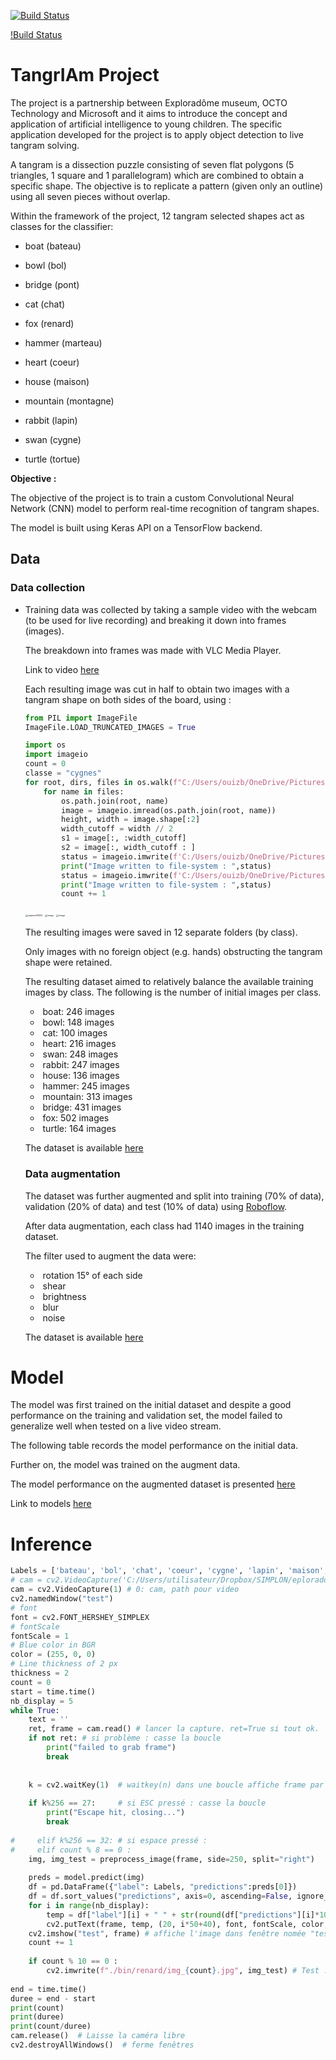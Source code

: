 [![Build Status](https://travis-ci.com/CelineD75/exploradome_tangram.svg?branch=cnn-dev)](https://travis-ci.com/CelineD75/exploradome_tangram)

[!Build Status](tangram/exploradome_tangram/measure.svg)

# **TangrIAm** Project 

The project is a partnership between Exploradôme museum, OCTO Technology and Microsoft and it aims to introduce the concept and application of artificial intelligence to young children. The specific application developed for the project is to apply object detection to live tangram solving.

A tangram is a dissection puzzle consisting of seven flat polygons (5 triangles, 1 square and 1 parallelogram) which are combined to obtain a specific shape. The objective is to replicate a pattern (given only an outline) using all seven pieces without overlap.

Within the framework of the project, 12 tangram selected shapes act as classes for the classifier:

-  boat (bateau)

- bowl (bol)

-  bridge (pont)

-  cat (chat)

-  fox (renard)

- hammer  (marteau)

-  heart (coeur)

-   house (maison)

-  mountain (montagne)

- rabbit (lapin)

-  swan (cygne)

- turtle (tortue)




**Objective :**

The objective of the project is to train a custom Convolutional Neural Network (CNN) model to perform real-time recognition of tangram shapes.

The model is built using Keras API on a TensorFlow backend. 

## Data

### **Data collection**

- Training data was collected by taking a sample video with the webcam (to be used for live recording) and breaking it down into frames (images). 

  The breakdown into frames was made with VLC Media Player.

  Link to video [here](https://drive.google.com/file/d/1bX_x2rNIOm3q86X5xBEyLZxVzltYR2bD/view?usp=sharing)

  Each resulting image was cut in half to obtain two images with a tangram shape on both sides of the board, using :



  ```python
  from PIL import ImageFile
  ImageFile.LOAD_TRUNCATED_IMAGES = True
  
  import os
  import imageio
  count = 0
  classe = "cygnes"
  for root, dirs, files in os.walk(f"C:/Users/ouizb/OneDrive/Pictures/Exploradrome_image/{classe}", topdown = False):
      for name in files:
          os.path.join(root, name)
          image = imageio.imread(os.path.join(root, name))
          height, width = image.shape[:2]
          width_cutoff = width // 2
          s1 = image[:, :width_cutoff]
          s2 = image[:, width_cutoff : ]
          status = imageio.imwrite(f'C:/Users/ouizb/OneDrive/Pictures/Exploradrome_image/image_coupe/{classe}/{classe}_left_{count}.jpg', s1)
          print("Image written to file-system : ",status)
          status = imageio.imwrite(f'C:/Users/ouizb/OneDrive/Pictures/Exploradrome_image/image_coupe/{classe}/{classe}_right_{count}.jpg', s2)
          print("Image written to file-system : ",status)
          count += 1
  ```



  <img src="C:\Users\ouizb\OneDrive\Pictures\Exploradrome_image\Data initial\Bateau\capture00002.png" alt="capture00002" style="zoom:25%;" />







  <img src="https://drive.google.com/uc?id=1dAgHbEwZXp-6DNwXGkc_up52oMJuMe55" alt="image" style="zoom:25%;" />



  <img src="https://drive.google.com/uc?id=1g5jz2DhgeQWMO9unGYw34ncxnddanQlY" alt="image" style="zoom: 25%;" />



  The resulting images were saved in 12 separate folders (by class). 

  Only images with no foreign object (e.g. hands) obstructing the tangram shape were retained. 

  The resulting dataset aimed to relatively balance the available training images by class. The following is the number of initial images per class. 

  - ​	boat: 246 images
  - ​	bowl: 148 images
  - ​	cat: 100 images
  - ​	heart: 216 images
  - ​	swan: 248 images
  - ​	rabbit: 247 images
  - ​	house: 136 images
  - ​	hammer: 245 images
  - ​	mountain: 313 images
  - ​	bridge: 431 images
  - ​	fox: 502 images
  - ​	turtle: 164 images

  The dataset is available [here](https://drive.google.com/drive/folders/1CK7x1mHU27PEGIR34WgxyCYxj0yGd9lz?usp=sharing)



  ### **Data augmentation**

  The dataset was further augmented and split into training (70% of data), validation (20% of data) and test (10% of data) using [Roboflow](https://roboflow.ai/).

  After data augmentation, each class had 1140 images in the training dataset.

  The filter used to augment the data were:

  - ​	rotation 15° of each side
  - ​	shear
  - ​	brightness
  - ​	blur
  - ​	noise

  The dataset is available [here](https://drive.google.com/drive/folders/1VSARFx8Y8r9yEGKA9lutmm-34AHzeS51?usp=sharing)

# Model

The model was first trained on the initial dataset and despite a good performance on the training and validation set, the model failed to generalize well when tested on a live video stream.  

The following table records the model performance on the initial data. 

Further on, the model was trained on the augment data. 

The model performance on the augmented dataset is presented [here](https://simplonformations-my.sharepoint.com/:x:/g/personal/fmujani_simplonformations_onmicrosoft_com/EYL8EaznSh5LvV0Jm_7D3ekB7MfpqFQv99vXPj7SP2V8Jw?e=mJAaT4)

Link to models [here](https://drive.google.com/drive/u/1/folders/1GpLE5O6VSEYY6Wemhw5pcsaNKVeQSVCq)



# Inference

```python
Labels = ['bateau', 'bol', 'chat', 'coeur', 'cygne', 'lapin', 'maison', 'marteau', 'montagne', 'pont', 'renard','tortue']
# cam = cv2.VideoCapture('C:/Users/utilisateur/Dropbox/SIMPLON/eploradom/data/WIN_20200727_16_07_25_Pro.mp4')
cam = cv2.VideoCapture(1) # 0: cam, path pour video
cv2.namedWindow("test")
# font 
font = cv2.FONT_HERSHEY_SIMPLEX  
# fontScale 
fontScale = 1  
# Blue color in BGR 
color = (255, 0, 0)   
# Line thickness of 2 px 
thickness = 2
count = 0
start = time.time()
nb_display = 5
while True:
    text = ''
    ret, frame = cam.read() # lancer la capture. ret=True si tout ok.
    if not ret: # si problème : casse la boucle
        print("failed to grab frame")
        break
        
    
    k = cv2.waitKey(1)  # waitkey(n) dans une boucle affiche frame par frame. n = n milliseconds
    
    if k%256 == 27:     # si ESC pressé : casse la boucle
        print("Escape hit, closing...")
        break
    
#     elif k%256 == 32: # si espace pressé :
#     elif count % 8 == 0 :
    img, img_test = preprocess_image(frame, side=250, split="right")
    
    preds = model.predict(img)
    df = pd.DataFrame({"label": Labels, "predictions":preds[0]})
    df = df.sort_values("predictions", axis=0, ascending=False, ignore_index=True)
    for i in range(nb_display):
        temp = df["label"][i] + " " + str(round(df["predictions"][i]*100,2)) + " %" 
        cv2.putText(frame, temp, (20, i*50+40), font, fontScale, color, thickness, cv2.LINE_AA)
    cv2.imshow("test", frame) # affiche l'image dans fenêtre nomée "test"
    count += 1
    
    if count % 10 == 0 :
        cv2.imwrite(f"./bin/renard/img_{count}.jpg", img_test) # Test : Sur quelle image il prédit ??? !!!
        
end = time.time() 
duree = end - start
print(count)
print(duree)
print(count/duree)
cam.release()  # Laisse la caméra libre
cv2.destroyAllWindows()  # ferme fenêtres
```
